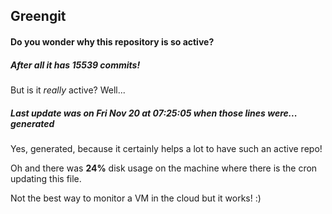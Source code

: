 ## Greengit

#### Do you wonder why this repository is so active?

##### After all it has 15539 commits!

But is it *really* active? Well...

##### Last update was on Fri Nov 20 at 07:25:05 when those lines were... generated

Yes, generated, because it certainly helps a lot to have such an active repo!

Oh and there was **24%** disk usage on the machine
where there is the cron updating this file.

Not the best way to monitor a VM in the cloud but it works! :)
